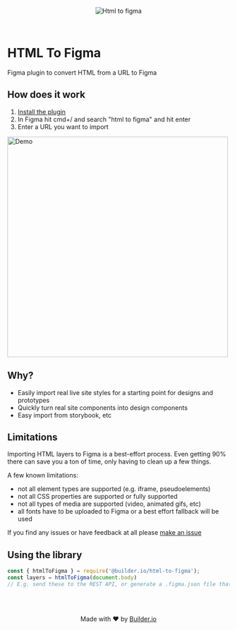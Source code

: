 <p align="center">
  <img alt="Html to figma" src="https://imgur.com/FrlJOr4.jpg" />
</p>

<br />

# HTML To Figma

Figma plugin to convert HTML from a URL to Figma

## How does it work

1. [Install the plugin](https://www.figma.com/c/plugin/747985167520967365/HTML-To-Figma)
1. In Figma hit cmd+/ and search "html to figma" and hit enter
1. Enter a URL you want to import

<img src="https://i.imgur.com/YNDD9dH.gif" alt="Demo" width="500" />

## Why?

- Easily import real live site styles for a starting point for designs and prototypes
- Quickly turn real site components into design components
- Easy import from storybook, etc

## Limitations

Importing HTML layers to Figma is a best-effort process. Even getting 90% there can save you a ton of time, only having to clean up a few things.

A few known limitations:

- not all element types are supported (e.g. iframe, pseudoelements)
- not all CSS properties are supported or fully supported
- not all types of media are supported (video, animated gifs, etc)
- all fonts have to be uploaded to Figma or a best effort fallback will be used

If you find any issues or have feedback at all please [make an issue](https://github.com/BuilderIO/html-to-figma/issues/new)

## Using the library

```js
const { htmlToFigma } = require('@builder.io/html-to-figma');
const layers = htmlToFigma(document.body)
// E.g. send these to the REST API, or generate a .figma.json file that can be uploaded through the Figma plugin
```

<br />
<br />
<p align="center">
  Made with ❤️ by <a target="_blank" href="https://builder.io/">Builder.io</a>
</p>
